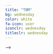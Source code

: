 ```yaml
---
title: "ТИМ"
bg: wednesday
color: white
fa-icon: user
iconclr: wednesday
titleclr: wednesday
---
```


<div class="team">
<div class="row" style="justify-content:center;"> -->

<!-- {% for person in site.data.committee.people %}
<div class="col-md-4">
<center>
<div class="team-player">
    <img src="img/organization/{{ person.image }}" alt="Thumbnail Image" class="img-raised img-circle" style="width:194px;height:194px;border-radius: 50%;">
    <h4 class="title" style="color: #ffffff;">{{ person.name }}<br>
        <small class="text-muted" style="color: #337ab7;">{{ person.title }}</small>
    </h4>
    <p class="description" style="color: #ffffff;"> {{ person.affiliation }}</p>
</div>
</center>
</div>
  {% endfor %}
  </div>
</div>
